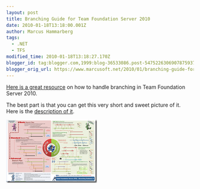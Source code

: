```yaml
---
layout: post
title: Branching Guide for Team Foundation Server 2010
date: 2010-01-18T13:18:00.001Z
author: Marcus Hammarberg
tags:
  - .NET
  - TFS
modified_time: 2010-01-18T13:18:27.170Z
blogger_id: tag:blogger.com,1999:blog-36533086.post-5475226306907875937
blogger_orig_url: https://www.marcusoft.net/2010/01/branching-guide-for-team-foundation.html
---
```


[Here is a great resource](http://tfsbranchingguideiii.codeplex.com/) on how to handle branching in Team Foundation Server 2010.

The best part is that you can get this very short and sweet picture of it. Here is the [description of it](http://tfsbranchingguideii.codeplex.com/Release/ProjectReleases.aspx?ReleaseId=20785#DownloadId=52462).

![image_2[1]](/img/image_2%255B1%255D_thumb.png)
